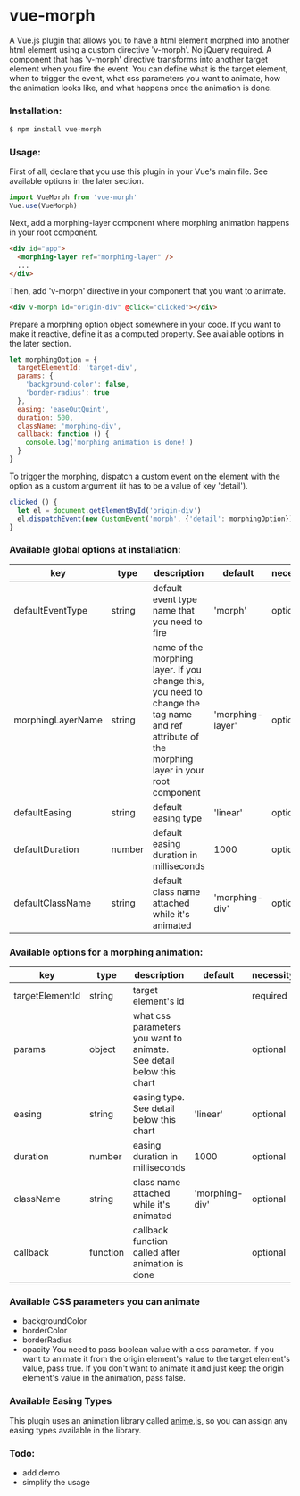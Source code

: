 # vue-morph
A Vue.js plugin that allows you to have a html element morphed into another html element using a custom directive 'v-morph'. No jQuery required.
A component that has 'v-morph' directive transforms into another target element when you fire the event. You can define what is the target element, when to trigger the event, what css parameters you want to animate, how the animation looks like, and what happens once the animation is done.

### Installation:
```sh
$ npm install vue-morph
```

### Usage:
First of all, declare that you use this plugin in your Vue's main file.
See available options in the later section.
```javascript
import VueMorph from 'vue-morph'
Vue.use(VueMorph)
```

Next, add a morphing-layer component where morphing animation happens in your root component.
```html
<div id="app">
  <morphing-layer ref="morphing-layer" />
  ...
</div>
```

Then, add 'v-morph' directive in your component that you want to animate.
```html
<div v-morph id="origin-div" @click="clicked"></div>
```

Prepare a morphing option object somewhere in your code. If you want to make it reactive, define it as a computed property.
See available options in the later section.
```javascript
let morphingOption = {
  targetElementId: 'target-div',
  params: {
    'background-color': false,
    'border-radius': true
  },
  easing: 'easeOutQuint',
  duration: 500,
  className: 'morphing-div',
  callback: function () {
    console.log('morphing animation is done!')
  }
}
```

To trigger the morphing, dispatch a custom event on the element with the option as a custom argument (it has to be a value of key 'detail').
```javascript
clicked () {
  let el = document.getElementById('origin-div')
  el.dispatchEvent(new CustomEvent('morph', {'detail': morphingOption}))
}
```

### Available global options at installation:
| key | type | description | default | necessity |
| ------ | ------ | ------ | ------ | ------ |
| defaultEventType | string | default event type name that you need to fire | 'morph' | optional |
| morphingLayerName | string | name of the morphing layer. If you change this, you need to change the tag name and ref attribute of the morphing layer in your root component | 'morphing-layer' | optional |
| defaultEasing | string | default easing type | 'linear' | optional |
| defaultDuration | number | default easing duration in milliseconds | 1000 | optional |
| defaultClassName | string | default class name attached while it's animated | 'morphing-div' | optional |

### Available options for a morphing animation:
| key | type | description | default | necessity |
| ------ | ------ | ------ | ------ | ------ |
| targetElementId | string | target element's id | | required |
| params | object | what css parameters you want to animate. See detail below this chart | | optional |
| easing | string | easing type. See detail below this chart | 'linear' | optional |
| duration | number | easing duration in milliseconds | 1000 | optional |
| className | string | class name attached while it's animated | 'morphing-div' | optional |
| callback | function | callback function called after animation is done | | optional |

### Available CSS parameters you can animate
- backgroundColor
- borderColor
- borderRadius
- opacity
You need to pass boolean value with a css parameter. If you want to animate it from the origin element's value to the target element's value, pass true. If you don't want to animate it and just keep the origin element's value in the animation, pass false.

### Available Easing Types
This plugin uses an animation library called [anime.js](http://animejs.com/), so you can assign any easing types available in the library.

### Todo:
- add demo
- simplify the usage
